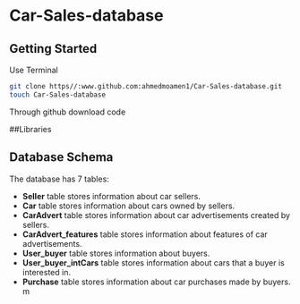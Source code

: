 # Car-Sales-database

## Getting Started

Use Terminal
```bash
git clone https//:www.github.com:ahmedmoamen1/Car-Sales-database.git
touch Car-Sales-database
```
Through github download code

##Libraries


## Database Schema

The database has 7 tables:

- **Seller** table stores information about car sellers.
- **Car** table stores information about cars owned by sellers.
- **CarAdvert** table stores information about car advertisements created by sellers.
- **CarAdvert_features** table stores information about features of car advertisements.
- **User_buyer** table stores information about buyers.
- **User_buyer_intCars** table stores information about cars that a buyer is interested in.
- **Purchase** table stores information about car purchases made by buyers.
m
